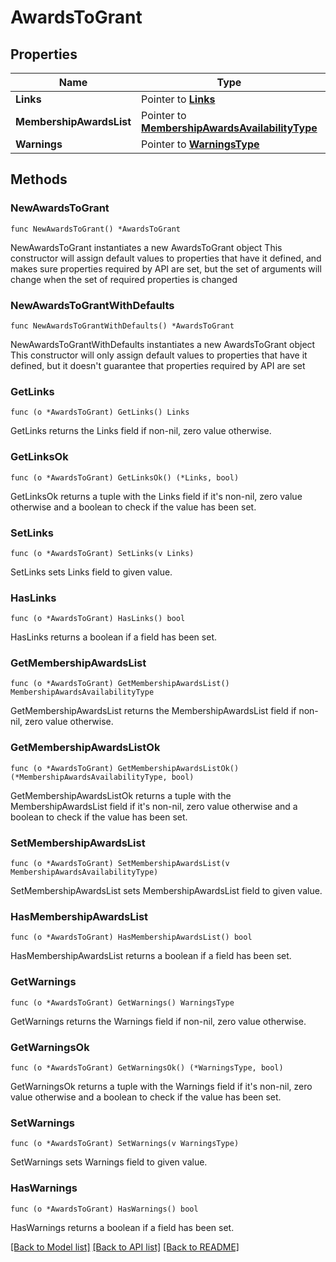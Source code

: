 # AwardsToGrant

## Properties

Name | Type | Description | Notes
------------ | ------------- | ------------- | -------------
**Links** | Pointer to [**Links**](Links.md) |  | [optional] 
**MembershipAwardsList** | Pointer to [**MembershipAwardsAvailabilityType**](MembershipAwardsAvailabilityType.md) |  | [optional] 
**Warnings** | Pointer to [**WarningsType**](WarningsType.md) |  | [optional] 

## Methods

### NewAwardsToGrant

`func NewAwardsToGrant() *AwardsToGrant`

NewAwardsToGrant instantiates a new AwardsToGrant object
This constructor will assign default values to properties that have it defined,
and makes sure properties required by API are set, but the set of arguments
will change when the set of required properties is changed

### NewAwardsToGrantWithDefaults

`func NewAwardsToGrantWithDefaults() *AwardsToGrant`

NewAwardsToGrantWithDefaults instantiates a new AwardsToGrant object
This constructor will only assign default values to properties that have it defined,
but it doesn't guarantee that properties required by API are set

### GetLinks

`func (o *AwardsToGrant) GetLinks() Links`

GetLinks returns the Links field if non-nil, zero value otherwise.

### GetLinksOk

`func (o *AwardsToGrant) GetLinksOk() (*Links, bool)`

GetLinksOk returns a tuple with the Links field if it's non-nil, zero value otherwise
and a boolean to check if the value has been set.

### SetLinks

`func (o *AwardsToGrant) SetLinks(v Links)`

SetLinks sets Links field to given value.

### HasLinks

`func (o *AwardsToGrant) HasLinks() bool`

HasLinks returns a boolean if a field has been set.

### GetMembershipAwardsList

`func (o *AwardsToGrant) GetMembershipAwardsList() MembershipAwardsAvailabilityType`

GetMembershipAwardsList returns the MembershipAwardsList field if non-nil, zero value otherwise.

### GetMembershipAwardsListOk

`func (o *AwardsToGrant) GetMembershipAwardsListOk() (*MembershipAwardsAvailabilityType, bool)`

GetMembershipAwardsListOk returns a tuple with the MembershipAwardsList field if it's non-nil, zero value otherwise
and a boolean to check if the value has been set.

### SetMembershipAwardsList

`func (o *AwardsToGrant) SetMembershipAwardsList(v MembershipAwardsAvailabilityType)`

SetMembershipAwardsList sets MembershipAwardsList field to given value.

### HasMembershipAwardsList

`func (o *AwardsToGrant) HasMembershipAwardsList() bool`

HasMembershipAwardsList returns a boolean if a field has been set.

### GetWarnings

`func (o *AwardsToGrant) GetWarnings() WarningsType`

GetWarnings returns the Warnings field if non-nil, zero value otherwise.

### GetWarningsOk

`func (o *AwardsToGrant) GetWarningsOk() (*WarningsType, bool)`

GetWarningsOk returns a tuple with the Warnings field if it's non-nil, zero value otherwise
and a boolean to check if the value has been set.

### SetWarnings

`func (o *AwardsToGrant) SetWarnings(v WarningsType)`

SetWarnings sets Warnings field to given value.

### HasWarnings

`func (o *AwardsToGrant) HasWarnings() bool`

HasWarnings returns a boolean if a field has been set.


[[Back to Model list]](../README.md#documentation-for-models) [[Back to API list]](../README.md#documentation-for-api-endpoints) [[Back to README]](../README.md)


